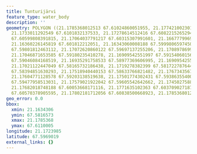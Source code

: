 ```yaml
---
title: Tunturijärvi
feature_type: water_body
description: ''
geometry: POLYGON ((21.1785368012513 67.61024860051955, 21.17742100230167 67.61100053531432,
  21.1733011292549 67.6101832137533, 21.17278614512416 67.60822152652942, 21.17270031443601
  67.60599808391815, 21.17064037791217 67.60315307991601, 21.16677799693166 67.6019430317795,
  21.16360226145819 67.601812212051, 21.16343060008188 67.59998065974501, 21.1659196900474
  67.59801812463112, 21.17072620860122 67.59697137255206, 21.17089786997753 67.5939617019008,
  21.17046871653585 67.59180235410278, 21.16909542551997 67.59154060156467, 21.16823711863571
  67.59046084168519, 21.16935291758533 67.58977369606995, 21.16909542551997 67.5830647961899,
  21.17021122447049 67.58165732186438, 21.1719278382399 67.58172278764472, 21.17287197581232
  67.58394851630293, 21.17518940440153 67.58633766821482, 21.17673435679373 67.58882474784293,
  21.17604771128578 67.59203138519638, 21.17501774302431 67.59386355400876, 21.17510357371247
  67.59477958513031, 21.17579021922042 67.59605542642662, 21.17450275889358 67.59870503047129,
  21.17682018748188 67.60053668171116, 21.1771635102363 67.60370902718763, 21.1769918488591
  67.60570378905595, 21.17802181712056 67.60838500668923, 21.1785368012513 67.61024860051955))
geo_error: 0.0
bbox:
  xmin: 21.1634306
  ymin: 67.5816573
  xmax: 21.1785368
  ymax: 67.6110005
longitude: 21.1723985
latitude: 67.5969019
external_links: {}
---
```

